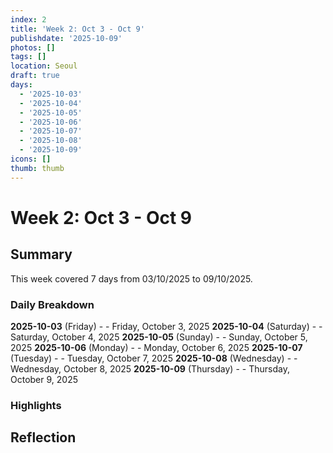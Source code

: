 ```yaml
---
index: 2
title: 'Week 2: Oct 3 - Oct 9'
publishdate: '2025-10-09'
photos: []
tags: []
location: Seoul
draft: true
days:
  - '2025-10-03'
  - '2025-10-04'
  - '2025-10-05'
  - '2025-10-06'
  - '2025-10-07'
  - '2025-10-08'
  - '2025-10-09'
icons: []
thumb: thumb
---
```

# Week 2: Oct 3 - Oct 9

## Summary

This week covered 7 days from 03/10/2025 to 09/10/2025.

### Daily Breakdown

**2025-10-03** (Friday) -  - Friday, October 3, 2025
**2025-10-04** (Saturday) -  - Saturday, October 4, 2025
**2025-10-05** (Sunday) -  - Sunday, October 5, 2025
**2025-10-06** (Monday) -  - Monday, October 6, 2025
**2025-10-07** (Tuesday) -  - Tuesday, October 7, 2025
**2025-10-08** (Wednesday) -  - Wednesday, October 8, 2025
**2025-10-09** (Thursday) -  - Thursday, October 9, 2025

### Highlights

<!-- Add weekly highlights here -->

## Reflection

<!-- Add weekly reflection here -->
